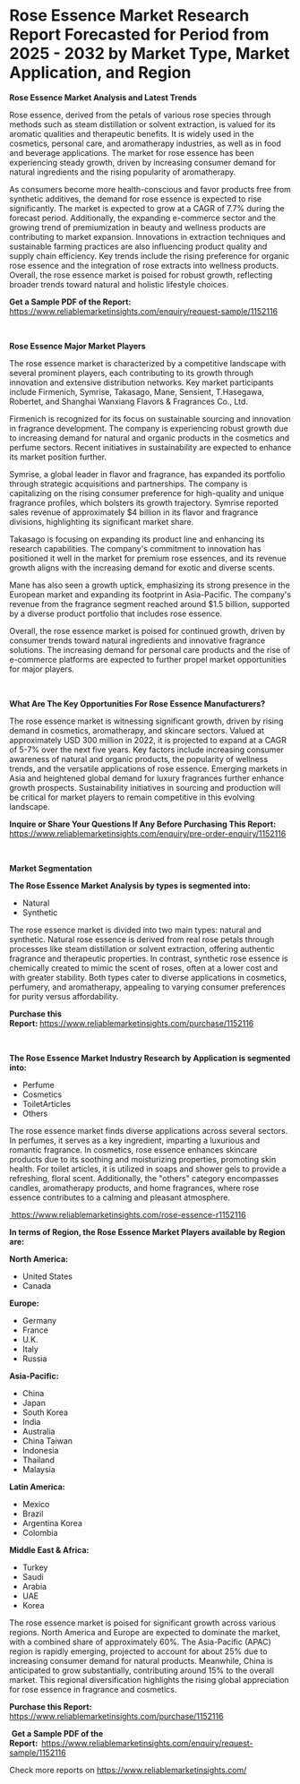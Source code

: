<p><h1>Rose Essence Market Research Report Forecasted for Period from 2025 -  2032 by Market Type, Market Application, and Region</h1></p><p><strong>Rose Essence Market Analysis and Latest Trends</strong></p>
<p><p>Rose essence, derived from the petals of various rose species through methods such as steam distillation or solvent extraction, is valued for its aromatic qualities and therapeutic benefits. It is widely used in the cosmetics, personal care, and aromatherapy industries, as well as in food and beverage applications. The market for rose essence has been experiencing steady growth, driven by increasing consumer demand for natural ingredients and the rising popularity of aromatherapy.</p><p>As consumers become more health-conscious and favor products free from synthetic additives, the demand for rose essence is expected to rise significantly. The market is expected to grow at a CAGR of 7.7% during the forecast period. Additionally, the expanding e-commerce sector and the growing trend of premiumization in beauty and wellness products are contributing to market expansion. Innovations in extraction techniques and sustainable farming practices are also influencing product quality and supply chain efficiency. Key trends include the rising preference for organic rose essence and the integration of rose extracts into wellness products. Overall, the rose essence market is poised for robust growth, reflecting broader trends toward natural and holistic lifestyle choices.</p></p>
<p><strong>Get a Sample PDF of the Report:&nbsp;</strong> <a href="https://www.reliablemarketinsights.com/enquiry/request-sample/1152116?utm_campaign=2102&utm_medium=2&utm_source=Github&utm_content=ia&utm_term=31032025&utm_id=rose-essence">https://www.reliablemarketinsights.com/enquiry/request-sample/1152116</a></p>
<p>&nbsp;</p>
<p><strong>Rose Essence Major Market Players</strong></p>
<p><p>The rose essence market is characterized by a competitive landscape with several prominent players, each contributing to its growth through innovation and extensive distribution networks. Key market participants include Firmenich, Symrise, Takasago, Mane, Sensient, T.Hasegawa, Robertet, and Shanghai Wanxiang Flavors & Fragrances Co., Ltd.</p><p>Firmenich is recognized for its focus on sustainable sourcing and innovation in fragrance development. The company is experiencing robust growth due to increasing demand for natural and organic products in the cosmetics and perfume sectors. Recent initiatives in sustainability are expected to enhance its market position further.</p><p>Symrise, a global leader in flavor and fragrance, has expanded its portfolio through strategic acquisitions and partnerships. The company is capitalizing on the rising consumer preference for high-quality and unique fragrance profiles, which bolsters its growth trajectory. Symrise reported sales revenue of approximately $4 billion in its flavor and fragrance divisions, highlighting its significant market share.</p><p>Takasago is focusing on expanding its product line and enhancing its research capabilities. The company's commitment to innovation has positioned it well in the market for premium rose essences, and its revenue growth aligns with the increasing demand for exotic and diverse scents.</p><p>Mane has also seen a growth uptick, emphasizing its strong presence in the European market and expanding its footprint in Asia-Pacific. The company's revenue from the fragrance segment reached around $1.5 billion, supported by a diverse product portfolio that includes rose essence.</p><p>Overall, the rose essence market is poised for continued growth, driven by consumer trends toward natural ingredients and innovative fragrance solutions. The increasing demand for personal care products and the rise of e-commerce platforms are expected to further propel market opportunities for major players.</p></p>
<p>&nbsp;</p>
<p><strong>What Are The Key Opportunities For Rose Essence Manufacturers?</strong></p>
<p><p>The rose essence market is witnessing significant growth, driven by rising demand in cosmetics, aromatherapy, and skincare sectors. Valued at approximately USD 300 million in 2022, it is projected to expand at a CAGR of 5-7% over the next five years. Key factors include increasing consumer awareness of natural and organic products, the popularity of wellness trends, and the versatile applications of rose essence. Emerging markets in Asia and heightened global demand for luxury fragrances further enhance growth prospects. Sustainability initiatives in sourcing and production will be critical for market players to remain competitive in this evolving landscape.</p></p>
<p><strong>Inquire or Share Your Questions If Any Before Purchasing This Report:</strong> <a href="https://www.reliablemarketinsights.com/enquiry/pre-order-enquiry/1152116?utm_campaign=2102&utm_medium=2&utm_source=Github&utm_content=ia&utm_term=31032025&utm_id=rose-essence">https://www.reliablemarketinsights.com/enquiry/pre-order-enquiry/1152116</a></p>
<p>&nbsp;</p>
<p><strong>Market Segmentation</strong></p>
<p><strong>The Rose Essence Market Analysis by types is segmented into:</strong></p>
<p><ul><li>Natural</li><li>Synthetic</li></ul></p>
<p><p>The rose essence market is divided into two main types: natural and synthetic. Natural rose essence is derived from real rose petals through processes like steam distillation or solvent extraction, offering authentic fragrance and therapeutic properties. In contrast, synthetic rose essence is chemically created to mimic the scent of roses, often at a lower cost and with greater stability. Both types cater to diverse applications in cosmetics, perfumery, and aromatherapy, appealing to varying consumer preferences for purity versus affordability.</p></p>
<p><strong>Purchase this Report:&nbsp;</strong><a href="https://www.reliablemarketinsights.com/purchase/1152116?utm_campaign=2102&utm_medium=2&utm_source=Github&utm_content=ia&utm_term=31032025&utm_id=rose-essence">https://www.reliablemarketinsights.com/purchase/1152116</a></p>
<p>&nbsp;</p>
<p><strong>The Rose Essence Market Industry Research by Application is segmented into:</strong></p>
<p><ul><li>Perfume</li><li>Cosmetics</li><li>ToiletArticles</li><li>Others</li></ul></p>
<p><p>The rose essence market finds diverse applications across several sectors. In perfumes, it serves as a key ingredient, imparting a luxurious and romantic fragrance. In cosmetics, rose essence enhances skincare products due to its soothing and moisturizing properties, promoting skin health. For toilet articles, it is utilized in soaps and shower gels to provide a refreshing, floral scent. Additionally, the "others" category encompasses candles, aromatherapy products, and home fragrances, where rose essence contributes to a calming and pleasant atmosphere.</p></p>
<p><a href="https://www.reliablemarketinsights.com/rose-essence-r1152116?utm_campaign=2102&utm_medium=2&utm_source=Github&utm_content=ia&utm_term=31032025&utm_id=rose-essence">&nbsp;https://www.reliablemarketinsights.com/rose-essence-r1152116</a></p>
<p><strong>In terms of Region, the Rose Essence Market Players available by Region are:</strong></p>
<p>
    <p> <strong> North America: </strong>
        <ul>
            <li>United States</li>
            <li>Canada</li>
        </ul>
        </p> 
    <p> <strong> Europe: </strong>
        <ul>
            <li>Germany</li>
            <li>France</li>
            <li>U.K.</li>
            <li>Italy</li>
            <li>Russia</li>
        </ul>
        </p> 
    <p> <strong> Asia-Pacific: </strong>
        <ul>
            <li>China</li>
            <li>Japan</li>
            <li>South Korea</li>
            <li>India</li>
            <li>Australia</li>
            <li>China Taiwan</li>
            <li>Indonesia</li>
            <li>Thailand</li>
            <li>Malaysia</li>
        </ul>
        </p> 
    <p> <strong> Latin America: </strong>
        <ul>
            <li>Mexico</li>
            <li>Brazil</li>
            <li>Argentina Korea</li>
            <li>Colombia</li>
        </ul>
        </p> 
    <p> <strong> Middle East & Africa: </strong>
        <ul>
            <li>Turkey</li>
            <li>Saudi</li>
            <li>Arabia</li>
            <li>UAE</li>
            <li>Korea</li>
        </ul>
    </p>
    </p>
<p><p>The rose essence market is poised for significant growth across various regions. North America and Europe are expected to dominate the market, with a combined share of approximately 60%. The Asia-Pacific (APAC) region is rapidly emerging, projected to account for about 25% due to increasing consumer demand for natural products. Meanwhile, China is anticipated to grow substantially, contributing around 15% to the overall market. This regional diversification highlights the rising global appreciation for rose essence in fragrance and cosmetics.</p></p>
<p><strong>Purchase this Report: </strong><a href="https://www.reliablemarketinsights.com/purchase/1152116?utm_campaign=2102&utm_medium=2&utm_source=Github&utm_content=ia&utm_term=31032025&utm_id=rose-essence">https://www.reliablemarketinsights.com/purchase/1152116</a></p>
<p>&nbsp;<strong>Get a Sample PDF of the Report:&nbsp;&nbsp;</strong><a href="https://www.reliablemarketinsights.com/enquiry/request-sample/1152116?utm_campaign=2102&utm_medium=2&utm_source=Github&utm_content=ia&utm_term=31032025&utm_id=rose-essence">https://www.reliablemarketinsights.com/enquiry/request-sample/1152116</a></p>
<p><strong></strong></p>
<p>Check more reports on <a href="https://www.reliablemarketinsights.com/?utm_campaign=2102&utm_medium=2&utm_source=Github&utm_content=ia&utm_term=31032025&utm_id=rose-essence">https://www.reliablemarketinsights.com/</a></p>